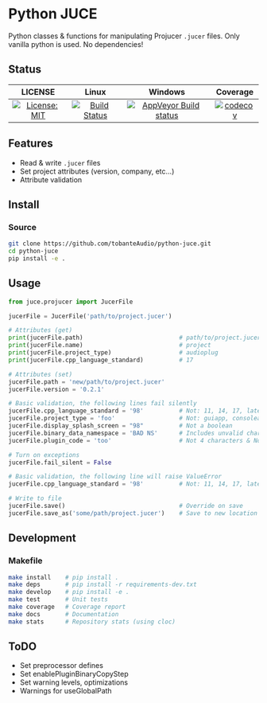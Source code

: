 # Python JUCE

Python classes & functions for manipulating Projucer `.jucer` files. Only vanilla python is used. No dependencies!

## Status

|                                                   LICENSE                                                   |                                                             Linux                                                             |                                                                        Windows                                                                        |                                                                  Coverage                                                                  |
| :---------------------------------------------------------------------------------------------------------: | :---------------------------------------------------------------------------------------------------------------------------: | :---------------------------------------------------------------------------------------------------------------------------------------------------: | :----------------------------------------------------------------------------------------------------------------------------------------: |
| [![License: MIT](https://img.shields.io/badge/License-MIT-yellow.svg)](https://opensource.org/licenses/MIT) | [![Build Status](https://travis-ci.org/tobanteAudio/modEQ.svg?branch=master)](https://travis-ci.org/tobanteAudio/python-juce) | [![AppVeyor Build status](https://img.shields.io/appveyor/ci/tobanteAudio/python-juce.svg)](https://ci.appveyor.com/project/tobanteAudio/python-juce) | [![codecov](https://codecov.io/gh/tobanteAudio/python-juce/branch/master/graph/badge.svg)](https://codecov.io/gh/tobanteAudio/python-juce) |

## Features

- Read & write `.jucer` files
- Set project attributes (version, company, etc...)
- Attribute validation

## Install

### Source

```sh
git clone https://github.com/tobanteAudio/python-juce.git
cd python-juce
pip install -e .
```

## Usage

```python
from juce.projucer import JucerFile

jucerFile = JucerFile('path/to/project.jucer')

# Attributes (get)
print(jucerFile.path)                           # path/to/project.jucer
print(jucerFile.name)                           # project
print(jucerFile.project_type)                   # audioplug
print(jucerFile.cpp_language_standard)          # 17

# Attributes (set)
jucerFile.path = 'new/path/to/project.jucer'
jucerFile.version = '0.2.1'

# Basic validation, the following lines fail silently
jucerFile.cpp_language_standard = '98'          # Not: 11, 14, 17, latest
jucerFile.project_type = 'foo'                  # Not: guiapp, consoleapp, library, dll, audioplug
jucerFile.display_splash_screen = "98"          # Not a boolean
jucerFile.binary_data_namespace = 'BAD NS'      # Includes unvalid char (space)
jucerFile.plugin_code = 'too'                   # Not 4 characters & No upper case

# Turn on exceptions
jucerFile.fail_silent = False

# Basic validation, the following line will raise ValueError
jucerFile.cpp_language_standard = '98'          # Not: 11, 14, 17, latest

# Write to file
jucerFile.save()                                # Override on save
jucerFile.save_as('some/path/project.jucer')    # Save to new location

```

## Development

### Makefile

```sh
make install    # pip install .
make deps       # pip install -r requirements-dev.txt
make develop    # pip install -e .
make test       # Unit tests
make coverage   # Coverage report
make docs       # Documentation
make stats      # Repository stats (using cloc)
```

## ToDO

- Set preprocessor defines
- Set enablePluginBinaryCopyStep
- Set warning levels, optimizations
- Warnings for useGlobalPath
